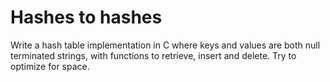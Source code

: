 # Hashes to hashes

Write a hash table implementation in C where keys and values are both null terminated strings, with
functions to retrieve, insert and delete. Try to optimize for space.
